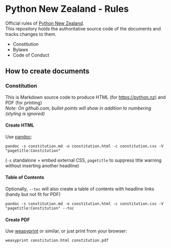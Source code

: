 # Python New Zealand - Rules

Official rules of [Python New Zealand](https://python.nz).<br>
This repository holds the authoritative source code of the documents and tracks changes to them.

* Constitution
* Bylaws
* Code of Conduct

## How to create documents

### Constitution

This is Markdown source code to produce HTML (for https://python.nz) and PDF (for printing)<br>
*Note: On github.com, bullet points will show in addition to numbering (styling is ignored)*

#### Create HTML

Use [pandoc](https://pandoc.org):
```
pandoc -s constitution.md -o constitution.html -c constitution.css -V "pagetitle:Constitution"
```
(`-s` standalone = embed external CSS, `pagetitle` to suppress title warning without inserting another headline)

#### Table of Contents

Optionally, `--toc` will also create a table of contents with headline links (handy but not fit for PDF)
```
pandoc -s constitution.md -o constitution.html -c constitution.css -V "pagetitle:Constitution" --toc
```

#### Create PDF

Use [weasyprint](https://weasyprint.org) or similar, or just print from  your browser:
```
weasyprint constitution.html constitution.pdf
```

